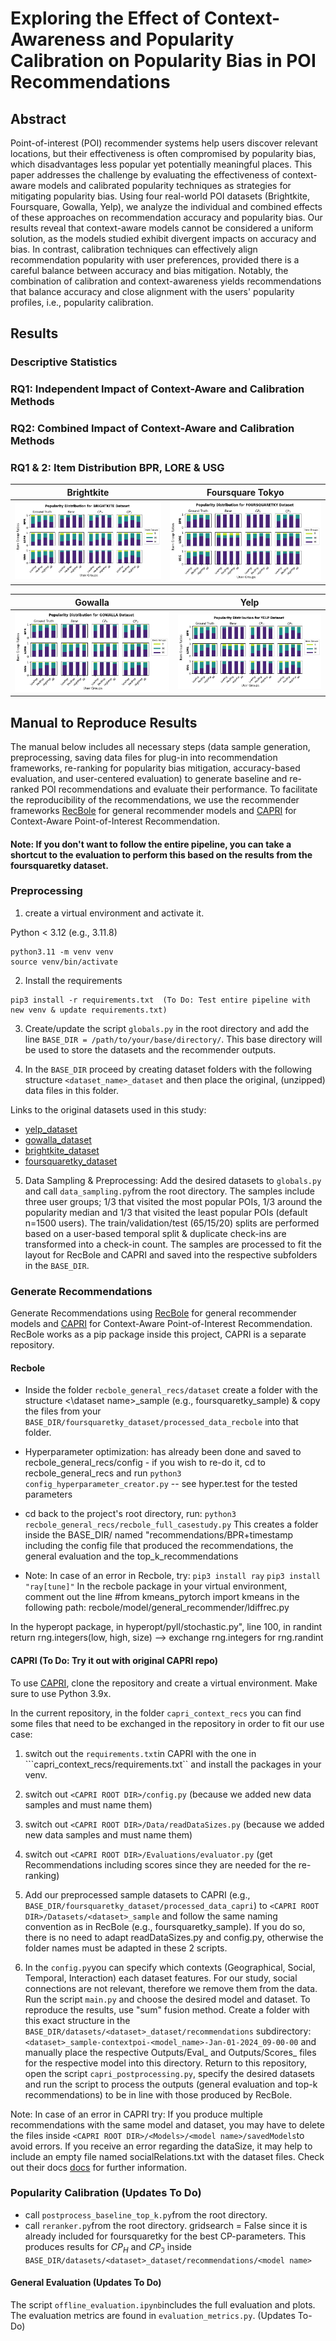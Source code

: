 # Exploring the Effect of Context-Awareness and Popularity Calibration on Popularity Bias in POI Recommendations


## Abstract

Point-of-interest (POI) recommender systems help users discover relevant locations, but their effectiveness is often compromised by popularity bias, which disadvantages less popular yet potentially meaningful places. This paper addresses the challenge by evaluating the effectiveness of context-aware models and calibrated popularity techniques as strategies for mitigating popularity bias. Using four real-world POI datasets (Brightkite, Foursquare, Gowalla, Yelp), we analyze the individual and combined effects of these approaches on recommendation accuracy and popularity bias.
Our results reveal that context-aware models cannot be considered a uniform solution, as the models studied exhibit divergent impacts on accuracy and bias. In contrast, calibration techniques can effectively align recommendation popularity with user preferences, provided there is a careful balance between accuracy and bias mitigation. Notably, the combination of calibration and context-awareness yields recommendations that balance accuracy and close alignment with the users' popularity profiles, i.e., popularity calibration.


## Results

### Descriptive Statistics

### RQ1: Independent Impact of Context-Aware and Calibration Methods

### RQ2: Combined Impact of Context-Aware and Calibration Methods

### RQ1 & 2: Item Distribution BPR, LORE & USG

| Brightkite | Foursquare Tokyo |
| --- | --- |
| ![Brightkite](docs/images/popularity_distribution_brightkite.png) | ![Foursquare Tokyo](docs/images/popularity_distribution_foursquaretky.png) |

| Gowalla | Yelp |
| --- | --- |
| ![Gowalla](docs/images/popularity_distribution_gowalla.png) | ![Yelp](docs/images/popularity_distribution_yelp.png) |


## Manual to Reproduce Results

The manual below includes all necessary steps (data sample generation, preprocessing, saving data files for plug-in into recommendation frameworks, re-ranking for popularity bias mitigation, accuracy-based evaluation, and user-centered evaluation) to generate baseline and re-ranked POI recommendations and evaluate their performance. To facilitate the reproducibility of the recommendations, we use the recommender frameworks [RecBole](https://github.com/RUCAIBox/RecBole) for general recommender models and [CAPRI](https://github.com/CapriRecSys/CAPRI) for Context-Aware Point-of-Interest Recommendation. 

#### Note: If you don't want to follow the entire pipeline, you can take a shortcut to the evaluation to perform this based on the results from the foursquaretky dataset.

### Preprocessing

1. create a virtual environment and activate it. 

Python < 3.12 (e.g., 3.11.8)
```
python3.11 -m venv venv
source venv/bin/activate
```
2. Install the requirements 
```
pip3 install -r requirements.txt  (To Do: Test entire pipeline with new venv & update requirements.txt)
```
3. Create/update the script ```globals.py``` in the root directory and add the line ```BASE_DIR = /path/to/your/base/directory/```. This base directory will be used to store the datasets and the recommender outputs. 

4. In the ```BASE_DIR``` proceed by creating dataset folders with the following structure ```<dataset_name>_dataset``` and then place the original, (unzipped) data files in this folder.

Links to the original datasets used in this study: 
* [yelp_dataset](https://www.yelp.com/dataset)
* [gowalla_dataset](https://snap.stanford.edu/data/loc-gowalla.html)
* [brightkite_dataset](https://snap.stanford.edu/data/loc-brightkite.html)
* [foursquaretky_dataset](https://www.kaggle.com/datasets/chetanism/foursquare-nyc-and-tokyo-checkin-dataset)

5. Data Sampling & Preprocessing: Add the desired datasets to ```globals.py``` and call ```data_sampling.py```from the root directory. The samples include three user groups; 1/3 that visited the most popular POIs, 1/3 around the popularity median and 1/3 that visited the least popular POIs (default n=1500 users). The train/validation/test (65/15/20) splits are performed based on a user-based temporal split & duplicate check-ins are transformed into a check-in count. The samples are processed to fit the layout for RecBole and CAPRI and saved into the respective subfolders in the ```BASE_DIR```. 

### Generate Recommendations
Generate Recommendations using [RecBole](https://github.com/RUCAIBox/RecBole) for general recommender models and [CAPRI](https://github.com/CapriRecSys/CAPRI) for Context-Aware Point-of-Interest Recommendation. RecBole works as a pip package inside this project, CAPRI is a separate repository. 

#### Recbole 

* Inside the folder ```recbole_general_recs/dataset``` create a folder with the structure <\dataset name>_sample (e.g., foursquaretky_sample) & copy the files from your ```BASE_DIR/foursquaretky_dataset/processed_data_recbole``` into that folder. 

* Hyperparameter optimization: has already been done and saved to recbole_general_recs/config - if you wish to re-do it, cd to recbole_general_recs and run ```python3 config_hyperparameter_creator.py``` -- see hyper.test for the tested parameters

* cd back to the project's root directory, run: ```python3 recbole_general_recs/recbole_full_casestudy.py```
This creates a folder inside the BASE_DIR/<dataset> named "recommendations/BPR+timestamp including the config file that produced the recommendations, the general evaluation and the top_k_recommendations

* Note: In case of an error in Recbole, try:
```pip3 install ray```
```pip3 install "ray[tune]"```
In the recbole package in your virtual environment, comment out the line #from kmeans_pytorch import kmeans in the following path: recbole/model/general_recommender/ldiffrec.py

In the hyperopt package, in hyperopt/pyll/stochastic.py", line 100, in randint
    return rng.integers(low, high, size) --> exchange rng.integers for rng.randint


#### CAPRI (To Do: Try it out with original CAPRI repo)
To use [CAPRI](https://github.com/CapriRecSys/CAPRI), clone the repository and create a virtual environment. Make sure to use Python 3.9x. 

In the current repository, in the folder ```capri_context_recs``` you can find some files that need to be exchanged in the repository in order to fit our use case: 

1. switch out the ```requirements.txt```in CAPRI with the one in ```capri_context_recs/requirements.txt`` and install the packages in your venv. 

2. switch out ```<CAPRI ROOT DIR>/config.py``` (because we added new data samples and must name them)
3. switch out ```<CAPRI ROOT DIR>/Data/readDataSizes.py``` (because we added new data samples and must name them)
4. switch out ```<CAPRI ROOT DIR>/Evaluations/evaluator.py``` (get Recommendations including scores since they are needed for the re-ranking)

5. Add our preprocessed sample datasets to CAPRI (e.g., ```BASE_DIR/foursquaretky_dataset/processed_data_capri```) to ```<CAPRI ROOT DIR>/Datasets/<dataset>_sample``` and follow the same naming convention as in RecBole (e.g., foursquaretky_sample). If you do so, there is no need to adapt readDataSizes.py and config.py, otherwise the folder names must be adapted in these 2 scripts. 

6. In the ```config.py```you can specify which contexts (Geographical, Social, Temporal, Interaction) each dataset features. For our study, social connections are not relevant, therefore we remove them from the data. Run the script ```main.py``` and choose the desired model and dataset. To reproduce the results, use "sum" fusion method. Create a folder with this exact structure in the ```BASE_DIR/datasets/<dataset>_dataset/recommendations``` subdirectory: ```<dataset>_sample-contextpoi-<model_name>-Jan-01-2024_09-00-00``` and manually place the respective Outputs/Eval_ and Outputs/Scores_ files for the respective model into this directory. Return to this repository, open the script ```capri_postprocessing.py```, specify the desired datasets and run the script to process the outputs (general evaluation and top-k recommendations) to be in line with those produced by RecBole.

Note: In case of an error in CAPRI try: If you produce multiple recommendations with the same model and dataset, you may have to delete the files inside ```<CAPRI ROOT DIR>/<Models>/<model name>/savedModels```to avoid errors. If you receive an error regarding the dataSize, it may help to include an empty file named socialRelations.txt with the dataset files. Check out their docs [docs](https://capri.readthedocs.io/en/latest/index.html) for further information.

### Popularity Calibration (Updates To Do)

* call ```postprocess_baseline_top_k.py```from the root directory. 
* call ```reranker.py```from the root directory. gridsearch = False since it is already included for foursquaretky for the best CP-parameters. This produces results for $CP_H$ and $CP_\Im$ inside ```BASE_DIR/datasets/<dataset>_dataset/recommendations/<model name>```

#### General Evaluation (Updates To Do)
The script ```offline_evaluation.ipynb```includes the full evaluation and plots. The evaluation metrics are found in ```evaluation_metrics.py```. (Updates To-Do)



